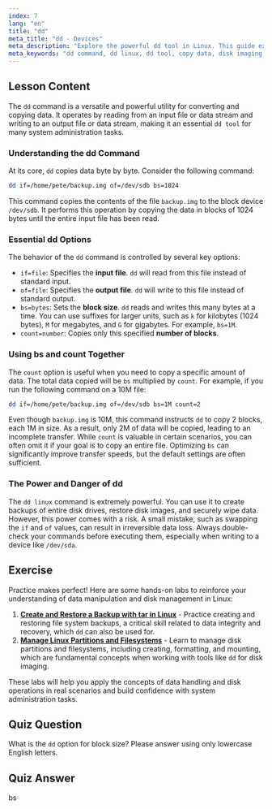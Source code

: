 ```yaml
---
index: 7
lang: "en"
title: "dd"
meta_title: "dd - Devices"
meta_description: "Explore the powerful dd tool in Linux. This guide explains how to use the dd linux command for efficient data copying, disk imaging, and backups. Learn key options like if, of, and bs."
meta_keywords: "dd command, dd linux, dd tool, copy data, disk imaging, Linux tutorial, beginner, guide, data backup"
---
```


## Lesson Content

The `dd` command is a versatile and powerful utility for converting and copying data. It operates by reading from an input file or data stream and writing to an output file or data stream, making it an essential `dd tool` for many system administration tasks.

### Understanding the dd Command

At its core, `dd` copies data byte by byte. Consider the following command:

```bash
dd if=/home/pete/backup.img of=/dev/sdb bs=1024
```

This command copies the contents of the file `backup.img` to the block device `/dev/sdb`. It performs this operation by copying the data in blocks of 1024 bytes until the entire input file has been read.

### Essential dd Options

The behavior of the `dd` command is controlled by several key options:

- `if=file`: Specifies the **input file**. `dd` will read from this file instead of standard input.
- `of=file`: Specifies the **output file**. `dd` will write to this file instead of standard output.
- `bs=bytes`: Sets the **block size**. `dd` reads and writes this many bytes at a time. You can use suffixes for larger units, such as `k` for kilobytes (1024 bytes), `M` for megabytes, and `G` for gigabytes. For example, `bs=1M`.
- `count=number`: Copies only this specified **number of blocks**.

### Using bs and count Together

The `count` option is useful when you need to copy a specific amount of data. The total data copied will be `bs` multiplied by `count`. For example, if you run the following command on a 10M file:

```bash
dd if=/home/pete/backup.img of=/dev/sdb bs=1M count=2
```

Even though `backup.img` is 10M, this command instructs `dd` to copy 2 blocks, each 1M in size. As a result, only 2M of data will be copied, leading to an incomplete transfer. While `count` is valuable in certain scenarios, you can often omit it if your goal is to copy an entire file. Optimizing `bs` can significantly improve transfer speeds, but the default settings are often sufficient.

### The Power and Danger of dd

The `dd linux` command is extremely powerful. You can use it to create backups of entire disk drives, restore disk images, and securely wipe data. However, this power comes with a risk. A small mistake, such as swapping the `if` and `of` values, can result in irreversible data loss. Always double-check your commands before executing them, especially when writing to a device like `/dev/sda`.

## Exercise

Practice makes perfect! Here are some hands-on labs to reinforce your understanding of data manipulation and disk management in Linux:

1. **[Create and Restore a Backup with tar in Linux](https://labex.io/labs/comptia-create-and-restore-a-backup-with-tar-in-linux-590843)** - Practice creating and restoring file system backups, a critical skill related to data integrity and recovery, which `dd` can also be used for.
2. **[Manage Linux Partitions and Filesystems](https://labex.io/labs/comptia-manage-linux-partitions-and-filesystems-590845)** - Learn to manage disk partitions and filesystems, including creating, formatting, and mounting, which are fundamental concepts when working with tools like `dd` for disk imaging.

These labs will help you apply the concepts of data handling and disk operations in real scenarios and build confidence with system administration tasks.

## Quiz Question

What is the `dd` option for block size? Please answer using only lowercase English letters.

## Quiz Answer

bs
